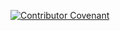 [![Contributor Covenant](https://img.shields.io/badge/Contributor%20Covenant-2.1-4baaaa.svg)](code_of_conduct.md) 